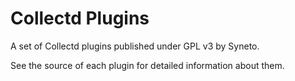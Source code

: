 Collectd Plugins
================

A set of Collectd plugins published under GPL v3 by Syneto.

See the source of each plugin for detailed information about them.
